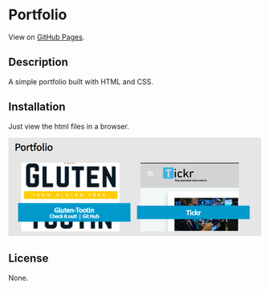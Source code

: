# Portfolio

View on [GitHub Pages](https://guyfromhere.github.io/portfolio-v2/).

## Description

A simple portfolio built with HTML and CSS.

## Installation

Just view the html files in a browser.

!["Portfolio page."](portfolio.png)

## License

None.
